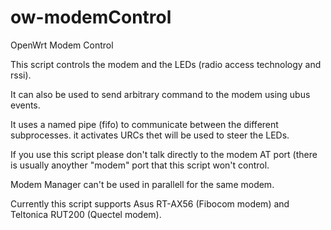 # ow-modemControl
OpenWrt Modem Control

This script controls the modem and the LEDs (radio access technology and rssi).

It can also be used to send arbitrary command to the modem using ubus events.

It uses a named pipe (fifo) to communicate between the different subprocesses.  it activates URCs thet will be used to steer the LEDs.

If you use this script please don't talk directly to the modem AT port (there is usually anoyther "modem" port that this script won't control.

Modem Manager can't be used in parallell for the same modem.

Currently this script supports Asus RT-AX56 (Fibocom modem) and Teltonica RUT200 (Quectel modem).

